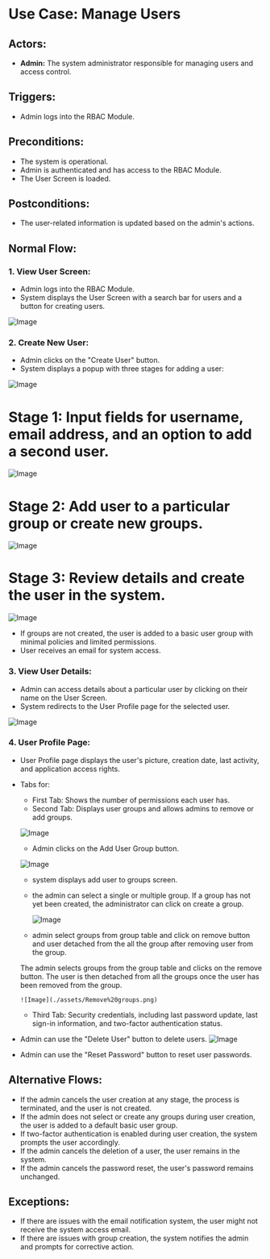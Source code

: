 # Use Case: Manage Users

## Actors:
- **Admin:** The system administrator responsible for managing users and access control.

## Triggers:
- Admin logs into the RBAC Module.

## Preconditions:
- The system is operational.
- Admin is authenticated and has access to the RBAC Module.
- The User Screen is loaded.

## Postconditions:
- The user-related information is updated based on the admin's actions.

## Normal Flow:

### 1. View User Screen:
   - Admin logs into the RBAC Module.
   - System displays the User Screen with a search bar for users and a button for creating users.

   ![Image](./assets/search%20bar%20in%20users.png)


### 2. Create New User:
   - Admin clicks on the "Create User" button.
   - System displays a popup with three stages for adding a user:

   ![Image](./assets/create%20user%20in%20user.png)

   # Stage 1: Input fields for username, email address, and an option to add a second user.
   
   ![Image](./assets/1stage.png)


   # Stage 2: Add user to a particular group or create new groups.

   ![Image](./assets/2stag.png)

   # Stage 3: Review details and create the user in the system.

   ![Image](./assets/3stage.png)

   - If groups are not created, the user is added to a basic user group with minimal policies and limited permissions.
   - User receives an email for system access.

### 3. View User Details:
   - Admin can access details about a particular user by clicking on their name on the User Screen.
   - System redirects to the User Profile page for the selected user.

   ![Image](./assets/veiw%20user.png)

### 4. User Profile Page:
   - User Profile page displays the user's picture, creation date, last activity, and application access rights.
   - Tabs for:
      - First Tab: Shows the number of permissions each user has.
      - Second Tab: Displays user groups and allows admins to remove or add groups.

      ![Image](./assets/add%20user%20in%20group.png)

      - Admin clicks on the Add User Group button.

      ![Image](./assets/add%20user%20in%20group.png)

      - system displays add user to groups screen.
      -  the admin can select a single or multiple group. If a group has not yet been created, the administrator can click on create a group.

         ![Image](./assets/Ag.png)

       - admin select groups from group table and click on remove button and user detached from the all the group after removing user from the group. 

       The admin selects groups from the group table and clicks on the remove button. The user is then detached from all the groups once the user has been removed from the group. 

         ![Image](./assets/Remove%20groups.png)

      - Third Tab: Security credentials, including last password update, last sign-in information, and two-factor authentication status.
   - Admin can use the "Delete User" button to delete users.
      ![Image](./assets/delete%20users.png)
   - Admin can use the "Reset Password" button to reset user passwords.
   

   
## Alternative Flows:
- If the admin cancels the user creation at any stage, the process is terminated, and the user is not created.
- If the admin does not select or create any groups during user creation, the user is added to a default basic user group.
- If two-factor authentication is enabled during user creation, the system prompts the user accordingly.
- If the admin cancels the deletion of a user, the user remains in the system.
- If the admin cancels the password reset, the user's password remains unchanged.

## Exceptions:
- If there are issues with the email notification system, the user might not receive the system access email.
- If there are issues with group creation, the system notifies the admin and prompts for corrective action.
